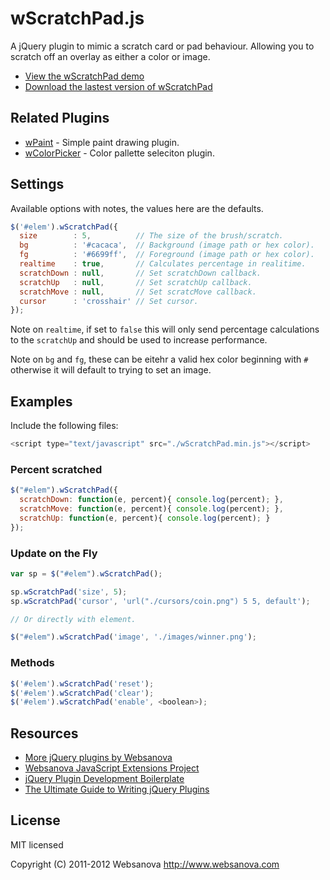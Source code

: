 # wScratchPad.js

A jQuery plugin to mimic a scratch card or pad behaviour.  Allowing you to scratch off an overlay as either a color or image.

* [View the wScratchPad demo](http://wscratchpad.websanova.com)
* [Download the lastest version of wScratchPad](https://github.com/websanova/wScratchPad/tags)


## Related Plugins

* [wPaint](http://wpaint.websanova.com) - Simple paint drawing plugin.
* [wColorPicker](http://wcolorpicker.websanova.com) - Color pallette seleciton plugin.


## Settings

Available options with notes, the values here are the defaults.

```js
$('#elem').wScratchPad({
  size        : 5,          // The size of the brush/scratch.
  bg          : '#cacaca',  // Background (image path or hex color).
  fg          : '#6699ff',  // Foreground (image path or hex color).
  realtime    : true,       // Calculates percentage in realitime.
  scratchDown : null,       // Set scratchDown callback.
  scratchUp   : null,       // Set scratchUp callback.
  scratchMove : null,       // Set scratcMove callback.
  cursor      : 'crosshair' // Set cursor.
});
```

Note on `realtime`, if set to `false` this will only send percentage calculations to the `scratchUp` and should be used to increase performance.

Note on `bg` and `fg`, these can be eitehr a valid hex color beginning with `#` otherwise it will default to trying to set an image.

## Examples

Include the following files:

```js
<script type="text/javascript" src="./wScratchPad.min.js"></script>
```

### Percent scratched

```js
$("#elem").wScratchPad({
  scratchDown: function(e, percent){ console.log(percent); },
  scratchMove: function(e, percent){ console.log(percent); },
  scratchUp: function(e, percent){ console.log(percent); }
});
```

### Update on the Fly

```js
var sp = $("#elem").wScratchPad();

sp.wScratchPad('size', 5);
sp.wScratchPad('cursor', 'url("./cursors/coin.png") 5 5, default');

// Or directly with element.

$("#elem").wScratchPad('image', './images/winner.png');
```

### Methods

```js
$('#elem').wScratchPad('reset');
$('#elem').wScratchPad('clear');
$('#elem').wScratchPad('enable', <boolean>);
```


## Resources

* [More jQuery plugins by Websanova](http://websanova.com/plugins)
* [Websanova JavaScript Extensions Project](http://websanova.com/extensions)
* [jQuery Plugin Development Boilerplate](http://wboiler.websanova.com)
* [The Ultimate Guide to Writing jQuery Plugins](http://www.websanova.com/blog/jquery/the-ultimate-guide-to-writing-jquery-plugins)


## License

MIT licensed

Copyright (C) 2011-2012 Websanova http://www.websanova.com
